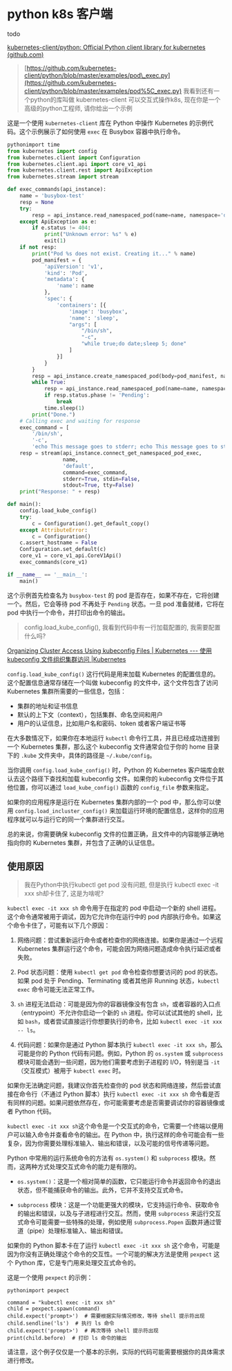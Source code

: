 # python k8s 客户端

todo

[kubernetes-client/python: Official Python client library for kubernetes (github.com)](https://github.com/kubernetes-client/python)

>   [https://github.com/kubernetes-client/python/blob/master/examples/pod\_exec.py](https://github.com/kubernetes-client/python/blob/master/examples/pod%5C_exec.py) 我看到还有一个python的库叫做 kubernetes-client 可以交互式操作k8s, 现在你是一个高级的python工程师, 请你给出一个示例

这是一个使用 `kubernetes-client` 库在 Python 中操作 Kubernetes 的示例代码。这个示例展示了如何使用 `exec` 在 Busybox 容器中执行命令。

```python
pythonimport time
from kubernetes import config
from kubernetes.client import Configuration
from kubernetes.client.api import core_v1_api
from kubernetes.client.rest import ApiException
from kubernetes.stream import stream

def exec_commands(api_instance):
    name = 'busybox-test'
    resp = None
    try:
        resp = api_instance.read_namespaced_pod(name=name, namespace='default')
    except ApiException as e:
        if e.status != 404:
            print("Unknown error: %s" % e)
            exit(1)
    if not resp:
        print("Pod %s does not exist. Creating it..." % name)
        pod_manifest = {
            'apiVersion': 'v1',
            'kind': 'Pod',
            'metadata': {
                'name': name
            },
            'spec': {
                'containers': [{
                    'image': 'busybox',
                    'name': 'sleep',
                    "args": [
                        "/bin/sh",
                        "-c",
                        "while true;do date;sleep 5; done"
                    ]
                }]
            }
        }
        resp = api_instance.create_namespaced_pod(body=pod_manifest, namespace='default')
        while True:
            resp = api_instance.read_namespaced_pod(name=name, namespace='default')
            if resp.status.phase != 'Pending':
                break
            time.sleep(1)
        print("Done.")
    # Calling exec and waiting for response
    exec_command = [
        '/bin/sh',
        '-c',
        'echo This message goes to stderr; echo This message goes to stdout']
    resp = stream(api_instance.connect_get_namespaced_pod_exec,
                  name,
                  'default',
                  command=exec_command,
                  stderr=True, stdin=False,
                  stdout=True, tty=False)
    print("Response: " + resp)

def main():
    config.load_kube_config()
    try:
        c = Configuration().get_default_copy()
    except AttributeError:
        c = Configuration()
    c.assert_hostname = False
    Configuration.set_default(c)
    core_v1 = core_v1_api.CoreV1Api()
    exec_commands(core_v1)

if __name__ == '__main__':
    main()
```

这个示例首先检查名为 `busybox-test` 的 pod 是否存在，如果不存在，它将创建一个。然后，它会等待 pod 不再处于 `Pending` 状态。一旦 pod 准备就绪，它将在 pod 中执行一个命令，并打印出命令的输出。

> config.load_kube_config(), 我看到代码中有一行加载配置的, 我需要配置什么吗?

[Organizing Cluster Access Using kubeconfig Files | Kubernetes --- 使用 kubeconfig 文件组织集群访问 |Kubernetes](https://kubernetes.io/docs/concepts/configuration/organize-cluster-access-kubeconfig/)

`config.load_kube_config()` 这行代码是用来加载 Kubernetes 的配置信息的。这个配置信息通常存储在一个叫做 kubeconfig 的文件中，这个文件包含了访问 Kubernetes 集群所需要的一些信息，包括：

- 集群的地址和证书信息
- 默认的上下文（context），包括集群、命名空间和用户
- 用户的认证信息，比如用户名和密码、token 或者客户端证书等

在大多数情况下，如果你在本地运行 `kubectl` 命令行工具，并且已经成功连接到一个 Kubernetes 集群，那么这个 kubeconfig 文件通常会位于你的 home 目录下的 `.kube` 文件夹中，具体的路径是 `~/.kube/config`。

当你调用 `config.load_kube_config()` 时，Python 的 Kubernetes 客户端库会默认去这个路径下查找和加载 kubeconfig 文件。如果你的 kubeconfig 文件位于其他位置，你可以通过 `load_kube_config()` 函数的 `config_file` 参数来指定。

如果你的应用程序是运行在 Kubernetes 集群内部的一个 pod 中，那么你可以使用 `config.load_incluster_config()` 来加载运行环境的配置信息，这样你的应用程序就可以与运行它的同一个集群进行交互。

总的来说，你需要确保 kubeconfig 文件的位置正确，且文件中的内容能够正确地指向你的 Kubernetes 集群，并包含了正确的认证信息。

## 使用原因

>   我在Python中执行kubectl get pod 没有问题, 但是执行 kubectl exec -it xxx sh却卡住了, 这是为啥呢?

`kubectl exec -it xxx sh` 命令用于在指定的 pod 中启动一个新的 shell 进程。这个命令通常被用于调试，因为它允许你在运行中的 pod 内部执行命令。如果这个命令卡住了，可能有以下几个原因：

1. 网络问题：尝试重新运行命令或者检查你的网络连接。如果你是通过一个远程 Kubernetes 集群运行这个命令，可能会因为网络问题造成命令执行延迟或者失败。

2. Pod 状态问题：使用 `kubectl get pod` 命令检查你想要访问的 pod 的状态。如果 pod 处于 Pending、Terminating 或者其他非 Running 状态，`kubectl exec` 命令可能无法正常工作。

3. `sh` 进程无法启动：可能是因为你的容器镜像没有包含 `sh`，或者容器的入口点（entrypoint）不允许你启动一个新的 `sh` 进程。你可以试试其他的 shell，比如 `bash`，或者尝试直接运行你想要执行的命令，比如 `kubectl exec -it xxx -- ls`。

4. 代码问题：如果你是通过 Python 脚本执行 `kubectl exec -it xxx sh`，那么可能是你的 Python 代码有问题。例如，Python 的 `os.system` 或 `subprocess` 模块可能会遇到一些问题，因为他们需要考虑到子进程的 I/O，特别是当 `-it`（交互模式）被用于 `kubectl exec` 时。

如果你无法确定问题，我建议你首先检查你的 pod 状态和网络连接，然后尝试直接在命令行（不通过 Python 脚本）执行 `kubectl exec -it xxx sh` 命令看是否有同样的问题。如果问题依然存在，你可能需要考虑是否需要调试你的容器镜像或者 Python 代码。

`kubectl exec -it xxx sh`这个命令是一个交互式的命令，它需要一个终端以便用户可以输入命令并查看命令的输出。在 Python 中，执行这样的命令可能会有一些复杂，因为你需要处理标准输入、输出和错误，以及可能的信号传递等问题。

Python 中常用的运行系统命令的方法有 `os.system()` 和 `subprocess` 模块。然而，这两种方式处理交互式命令的能力是有限的。

- `os.system()`：这是一个相对简单的函数，它只能运行命令并返回命令的退出状态，但不能捕获命令的输出。此外，它并不支持交互式命令。

- `subprocess` 模块：这是一个功能更强大的模块，它支持运行命令、获取命令的输出和错误，以及与子进程进行交互。然而，使用 `subprocess` 来运行交互式命令可能需要一些特殊的处理，例如使用 `subprocess.Popen` 函数并通过管道（pipe）处理标准输入、输出和错误。

如果你的 Python 脚本卡在了运行 `kubectl exec -it xxx sh` 这个命令，可能是因为你没有正确处理这个命令的交互性。一个可能的解决方法是使用 `pexpect` 这个 Python 库，它是专门用来处理交互式命令的。

这是一个使用 `pexpect` 的示例：

```
pythonimport pexpect

command = "kubectl exec -it xxx sh"
child = pexpect.spawn(command)
child.expect('prompt>')  # 需要根据实际情况修改，等待 shell 提示符出现
child.sendline('ls')  # 执行 ls 命令
child.expect('prompt>')  # 再次等待 shell 提示符出现
print(child.before)  # 打印 ls 命令的输出

```

请注意，这个例子仅仅是一个基本的示例，实际的代码可能需要根据你的具体需求进行修改。
